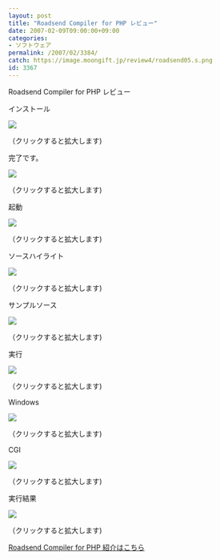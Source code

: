 ```yaml
---
layout: post
title: "Roadsend Compiler for PHP レビュー"
date: 2007-02-09T09:00:00+09:00
categories:
- ソフトウェア
permalink: /2007/02/3384/
catch: https://image.moongift.jp/review4/roadsend05.s.png
id: 3367
---
```

Roadsend Compiler for PHP レビュー  
<!--more-->

インストール

  

[![](https://image.moongift.jp/review4/roadsend01.s.png)](https://image.moongift.jp/review4/roadsend01.png)  
  
（クリックすると拡大します)

  

完了です。

  

[![](https://image.moongift.jp/review4/roadsend02.s.png)](https://image.moongift.jp/review4/roadsend02.png)  
  
（クリックすると拡大します)

  

起動

  

[![](https://image.moongift.jp/review4/roadsend03.s.png)](https://image.moongift.jp/review4/roadsend03.png)  
  
（クリックすると拡大します)

  

ソースハイライト

  

[![](https://image.moongift.jp/review4/roadsend04.s.png)](https://image.moongift.jp/review4/roadsend04.png)  
  
（クリックすると拡大します)

  

サンプルソース

  

[![](https://image.moongift.jp/review4/roadsend05.s.png)](https://image.moongift.jp/review4/roadsend05.png)  
  
（クリックすると拡大します)

  

実行

  

[![](https://image.moongift.jp/review4/roadsend06.s.png)](https://image.moongift.jp/review4/roadsend06.png)  
  
（クリックすると拡大します)

  

Windows

  

[![](https://image.moongift.jp/review4/roadsend07.s.png)](https://image.moongift.jp/review4/roadsend07.png)  
  
（クリックすると拡大します)

  

CGI

  

[![](https://image.moongift.jp/review4/roadsend08.s.png)](https://image.moongift.jp/review4/roadsend08.png)  
  
（クリックすると拡大します)

  

実行結果

  

[![](https://image.moongift.jp/review4/roadsend09.s.png)](https://image.moongift.jp/review4/roadsend09.png)  
  
（クリックすると拡大します)

  

[Roadsend Compiler for PHP 紹介はこちら](http://oss.moongift.jp/intro/i-3380.html)

